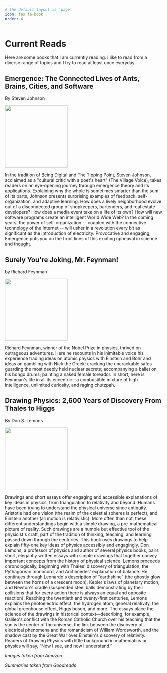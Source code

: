 ```yaml
---
# the default layout is 'page'
icon: fas fa-book
order: 4
---
```


# Current Reads

Here are some books that I am currently reading. I like to read from a diverse range of topics and I try to read at least once everyday.

## Emergence: The Connected Lives of Ants, Brains, Cities, and Software 
By Steven Johnson

<img src="https://m.media-amazon.com/images/I/71OETnAhZNL._UF1000,1000_QL80_.jpg" width="200">

In the tradition of Being Digital and The Tipping Point, Steven Johnson, acclaimed as a "cultural critic with a poet's heart" (The Village Voice), takes readers on an eye-opening journey through emergence theory and its applications. Explaining why the whole is sometimes smarter than the sum of its parts, Johnson presents surprising examples of feedback, self-organization, and adaptive learning. How does a lively neighborhood evolve out of a disconnected group of shopkeepers, bartenders, and real estate developers? How does a media event take on a life of its own? How will new software programs create an intelligent World Wide Web?
In the coming years, the power of self-organization -- coupled with the connective technology of the Internet -- will usher in a revolution every bit as significant as the introduction of electricity. Provocative and engaging, Emergence puts you on the front lines of this exciting upheaval in science and thought.

## Surely You're Joking, Mr. Feynman! 
by Richard Feynman

<img src="https://m.media-amazon.com/images/I/611QdJTWMmL._AC_UF1000,1000_QL80_.jpg" width="200">

Richard Feynman, winner of the Nobel Prize in physics, thrived on outrageous adventures. Here he recounts in his inimitable voice his experience trading ideas on atomic physics with Einstein and Bohr and ideas on gambling with Nick the Greek; cracking the uncrackable safes guarding the most deeply held nuclear secrets; accompanying a ballet on his bongo drums; painting a naked female toreador. In short, here is Feynman's life in all its eccentric—a combustible mixture of high intelligence, unlimited curiosity, and raging chutzpah.

## Drawing Physics: 2,600 Years of Discovery From Thales to Higgs 
By Don S. Lemons

<img src="https://m.media-amazon.com/images/I/811Kt-gU2RL._UF1000,1000_QL80_.jpg" width="200">

Drawings and short essays offer engaging and accessible explanations of key ideas in physics, from triangulation to relativity and beyond. Humans have been trying to understand the physical universe since antiquity. Aristotle had one vision (the realm of the celestial spheres is perfect), and Einstein another (all motion is relativistic). More often than not, these different understandings begin with a simple drawing, a pre-mathematical picture of reality. Such drawings are a humble but effective tool of the physicist's craft, part of the tradition of thinking, teaching, and learning passed down through the centuries. This book uses drawings to help explain fifty-one key ideas of physics accessibly and engagingly. Don Lemons, a professor of physics and author of several physics books, pairs short, elegantly written essays with simple drawings that together convey important concepts from the history of physical science. Lemons proceeds chronologically, beginning with Thales' discovery of triangulation, the Pythagorean monocord, and Archimedes' explanation of balance. He continues through Leonardo's description of “earthshine” (the ghostly glow between the horns of a crescent moon), Kepler's laws of planetary motion, and Newton's cradle (suspended steel balls demonstrating by their collisions that for every action there is always an equal and opposite reaction). Reaching the twentieth and twenty-first centuries, Lemons explains the photoelectric effect, the hydrogen atom, general relativity, the global greenhouse effect, Higgs boson, and more. The essays place the science of the drawings in historical context—describing, for example, Galileo's conflict with the Roman Catholic Church over his teaching that the sun is the center of the universe, the link between the discovery of electrical phenomena and the romanticism of William Wordsworth, and the shadow cast by the Great War over Einstein's discovery of relativity. Readers of Drawing Physics with little background in mathematics or physics will say, “Now I see, and now I understand.”


*Images taken from Amazon*

*Summaries taken from Goodreads*
